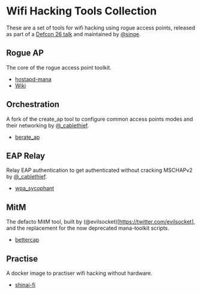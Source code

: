 # Wifi Hacking Tools Collection

These are a set of tools for wifi hacking using rogue access points, released as part of a [Defcon 26 talk](https://www.youtube.com/watch?v=eYsGyvGxlpI) and maintained by [@singe](https://twitter.com/singe).

## Rogue AP

The core of the rogue access point toolkit.

* [hostapd-mana](https://github.com/sensepost/hostapd-mana/)
* [Wiki](https://github.com/sensepost/hostapd-mana/wiki)

## Orchestration

A fork of the create_ap tool to configure common access points modes and their networking by [@_cablethief](https://twitter.com/_cablethief).

* [berate_ap](https://github.com/sensepost/berate_ap)

## EAP Relay

Relay EAP authentication to get authenticated without cracking MSCHAPv2 by [@_cablethief](https://twitter.com/_cablethief).

* [wpa_sycophant](https://github.com/sensepost/wpa_sycophant)

## MitM

The defacto MitM tool, built by (@evilsocket)[https://twitter.com/evilsocket], and the replacement for the now deprecated mana-toolkit scripts.

* [bettercap](https://github.com/bettercap/bettercap)

## Practise

A docker image to practiser wifi hacking without hardware.

* [shinai-fi](https://github.com/sensepost/shinai-fi)
